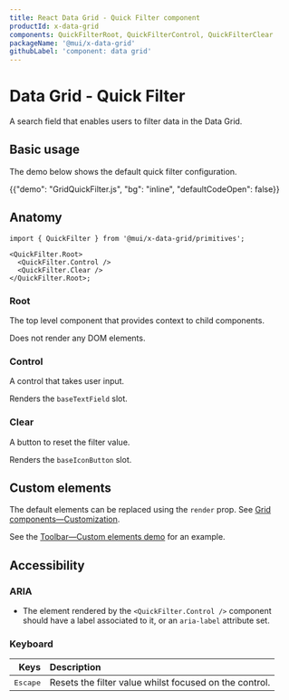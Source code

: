 ```yaml
---
title: React Data Grid - Quick Filter component
productId: x-data-grid
components: QuickFilterRoot, QuickFilterControl, QuickFilterClear
packageName: '@mui/x-data-grid'
githubLabel: 'component: data grid'
---
```


# Data Grid - Quick Filter

<p class="description">A search field that enables users to filter data in the Data Grid.</p>

## Basic usage

The demo below shows the default quick filter configuration.

{{"demo": "GridQuickFilter.js", "bg": "inline", "defaultCodeOpen": false}}

## Anatomy

```tsx
import { QuickFilter } from '@mui/x-data-grid/primitives';

<QuickFilter.Root>
  <QuickFilter.Control />
  <QuickFilter.Clear />
</QuickFilter.Root>;
```

### Root

The top level component that provides context to child components.

Does not render any DOM elements.

### Control

A control that takes user input.

Renders the `baseTextField` slot.

### Clear

A button to reset the filter value.

Renders the `baseIconButton` slot.

## Custom elements

The default elements can be replaced using the `render` prop. See [Grid components—Customization](/x/react-data-grid/components/overview/#customization).

See the [Toolbar—Custom elements demo](/x/react-data-grid/primitives/toolbar/#custom-elements) for an example.

## Accessibility

### ARIA

- The element rendered by the `<QuickFilter.Control />` component should have a label associated to it, or an `aria-label` attribute set.

### Keyboard

|                          Keys | Description                                            |
| ----------------------------: | :----------------------------------------------------- |
| <kbd class="key">Escape</kbd> | Resets the filter value whilst focused on the control. |
